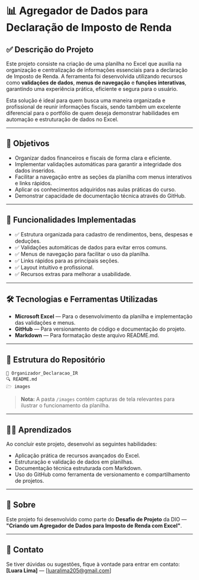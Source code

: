 # 📊 Agregador de Dados para Declaração de Imposto de Renda

## ✅ Descrição do Projeto

Este projeto consiste na criação de uma planilha no Excel que auxilia na organização e centralização de informações essenciais para a declaração de Imposto de Renda. A ferramenta foi desenvolvida utilizando recursos como **validações de dados**, **menus de navegação** e **funções interativas**, garantindo uma experiência prática, eficiente e segura para o usuário.

Esta solução é ideal para quem busca uma maneira organizada e profissional de reunir informações fiscais, sendo também um excelente diferencial para o portfólio de quem deseja demonstrar habilidades em automação e estruturação de dados no Excel.

---

## 🌟 Objetivos

* Organizar dados financeiros e fiscais de forma clara e eficiente.
* Implementar validações automáticas para garantir a integridade dos dados inseridos.
* Facilitar a navegação entre as seções da planilha com menus interativos e links rápidos.
* Aplicar os conhecimentos adquiridos nas aulas práticas do curso.
* Demonstrar capacidade de documentação técnica através do GitHub.

---

## 🚀 Funcionalidades Implementadas

* ✅ Estrutura organizada para cadastro de rendimentos, bens, despesas e deduções.
* ✅ Validações automáticas de dados para evitar erros comuns.
* ✅ Menus de navegação para facilitar o uso da planilha.
* ✅ Links rápidos para as principais seções.
* ✅ Layout intuitivo e profissional.
* ✅ Recursos extras para melhorar a usabilidade.

---

## 🛠️ Tecnologias e Ferramentas Utilizadas

* **Microsoft Excel** — Para o desenvolvimento da planilha e implementação das validações e menus.
* **GitHub** — Para versionamento de código e documentação do projeto.
* **Markdown** — Para formatação deste arquivo README.md.

---

## 📂 Estrutura do Repositório

```
📆 Organizador_Declaracao_IR
🔍 README.md
🗁 images
```

> **Nota:** A pasta `/images` contém capturas de tela relevantes para ilustrar o funcionamento da planilha.

---

## 🧑‍💻 Aprendizados

Ao concluir este projeto, desenvolvi as seguintes habilidades:

* Aplicação prática de recursos avançados do Excel.
* Estruturação e validação de dados em planilhas.
* Documentação técnica estruturada com Markdown.
* Uso do GitHub como ferramenta de versionamento e compartilhamento de projetos.

---

## 🚀 Sobre

Este projeto foi desenvolvido como parte do **Desafio de Projeto** da DIO — **"Criando um Agregador de Dados para Imposto de Renda com Excel"**.

---

## 📧 Contato

Se tiver dúvidas ou sugestões, fique à vontade para entrar em contato:
**\[Luara Lima]** — \[[luaralima205@gmail.com](mailto:luaralima205@gmail.com)]
